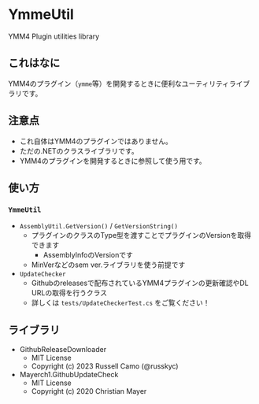 # YmmeUtil
YMM4 Plugin utilities library

## これはなに

YMM4のプラグイン（`ymme`等）を開発するときに便利なユーティリティライブラリです。

## 注意点

- これ自体はYMM4のプラグインではありません。
- ただの.NETのクラスライブラリです。
- YMM4のプラグインを開発するときに参照して使う用です。

## 使い方

### `YmmeUtil`

- `AssemblyUtil.GetVersion()` / `GetVersionString()`
  - プラグインのクラスのType型を渡すことでプラグインのVersionを取得できます
    - AssemblyInfoのVersionです
  - MinVerなどのsem ver.ライブラリを使う前提です
- `UpdateChecker`
  - Githubのreleasesで配布されているYMM4プラグインの更新確認やDL URLの取得を行うクラス
  - 詳しくは `tests/UpdateCheckerTest.cs` をご覧ください！

## ライブラリ

- GithubReleaseDownloader
  - MIT License
  - Copyright (c) 2023 Russell Camo (@russkyc)
- Mayerch1.GithubUpdateCheck
  - MIT License
  - Copyright (c) 2020 Christian Mayer
